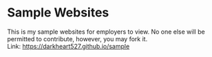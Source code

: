 # Sample Websites
This is my sample websites for employers to view. No one else will be permitted to contribute, however, you may fork it.<br/>
Link: https://darkheart527.github.io/sample
